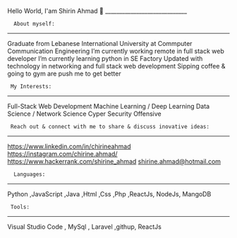 Hello World, I'am Shirin Ahmad 👋
                         _____________________________

      About myself:
   ----------------------------
  Graduate from Lebanese International University at Commputer Communication Engineering
  I’m currently working remote in full stack web developer
  I’m currently learning python in SE Factory
  Updated with technology in networking and full stack web development
  Sipping coffee & going to gym are push me to get better

     My Interests:
  -------------------------------
  Full-Stack Web Development
  Machine Learning / Deep Learning
  Data Science / Network Science
  Cyper Security Offensive 

     Reach out & connect with me to share & discuss inovative ideas:
  ------------------------------------------------------------------------------------
  https://www.linkedin.com/in/chirineahmad
  https://instagram.com/chirine.ahmad/
  https://www.hackerrank.com/shirine_ahmad
  shirine.ahmad@hotmail.com
  
      Languages:
  -----------------------
  Python ,JavaScript ,Java ,Html ,Css ,Php ,ReactJs, NodeJs, MangoDB 
  
     Tools:
  ----------------------
  Visual Studio Code , MySql , Laravel ,githup, ReactJs
